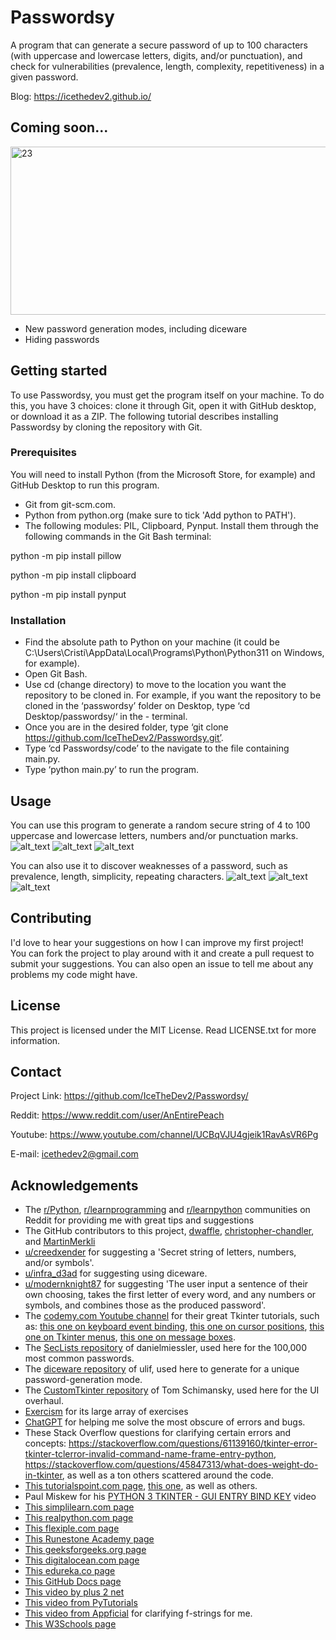 # Passwordsy
A program that can generate a secure password of up to 100 characters (with uppercase and lowercase letters, digits, and/or punctuation), and check for vulnerabilities (prevalence, length, complexity, repetitiveness) in a given password.

Blog: https://icethedev2.github.io/

## Coming soon...
<a data-flickr-embed="true" href="https://www.flickr.com/photos/197764307@N08/52722054145/in/dateposted-public/" title="23"><img src="https://live.staticflickr.com/65535/52722054145_71f6e09590_c.jpg" width="800" height="269" alt="23"></a>
- New password generation modes, including diceware
- Hiding passwords


## Getting started
To use Passwordsy, you must get the program itself on your machine. To do this, you have 3 choices: clone it through Git, open it with GitHub desktop, or download it as a ZIP. The following tutorial describes installing Passwordsy by cloning the repository with Git.

### Prerequisites
You will need to install Python (from the Microsoft Store, for example) and GitHub Desktop to run this program.

- Git from git-scm.com.
- Python from python.org (make sure to tick 'Add python to PATH').
- The following modules: PIL, Clipboard, Pynput. Install them through the following commands in the Git Bash terminal:

python -m pip install pillow

python -m pip install clipboard

python -m pip install pynput

### Installation
- Find the absolute path to Python on your machine (it could be C:\Users\Cristi\AppData\Local\Programs\Python\Python311 on Windows, for example).
- Open Git Bash.
- Use cd (change directory) to move to the location you want the repository to be cloned in. For example, if you want the repository to be cloned in the ‘passwordsy’ folder on Desktop, type ‘cd Desktop/passwordsy/‘ in the - terminal.
- Once you are in the desired folder, type ‘git clone https://github.com/IceTheDev2/Passwordsy.git’.
- Type ‘cd Passwordsy/code’ to the navigate to the file containing main.py.
- Type ‘python main.py’ to run the program.


## Usage
You can use this program to generate a random secure string of 4 to 100 uppercase and lowercase letters, numbers and/or punctuation marks.
![alt_text](https://github.com/IceTheDev2/Passwordsy/blob/main/code/screenshots/1.PNG)
![alt_text](https://github.com/IceTheDev2/Passwordsy/blob/main/code/screenshots/2.PNG)
![alt_text](https://github.com/IceTheDev2/Passwordsy/blob/main/code/screenshots/3.PNG)


You can also use it to discover weaknesses of a password, such as prevalence, length, simplicity, repeating characters.
![alt_text](https://github.com/IceTheDev2/Passwordsy/blob/main/code/screenshots/4.PNG)
![alt_text](https://github.com/IceTheDev2/Passwordsy/blob/main/code/screenshots/5.PNG)
![alt_text](https://github.com/IceTheDev2/Passwordsy/blob/main/code/screenshots/6.PNG)


## Contributing
I'd love to hear your suggestions on how I can improve my first project!  
You can fork the project to play around with it and create a pull request to submit your suggestions. You can also open an issue to tell me about any problems my code might have.

## License
This project is licensed under the MIT License. Read LICENSE.txt for more information.

## Contact
Project Link: https://github.com/IceTheDev2/Passwordsy/  

Reddit: https://www.reddit.com/user/AnEntirePeach

Youtube: https://www.youtube.com/channel/UCBqVJU4gjeik1RavAsVR6Pg

E-mail: icethedev2@gmail.com

## Acknowledgements
* The [r/Python](https://www.reddit.com/r/Python/), [r/learnprogramming](https://www.reddit.com/r/learnprogramming/) and [r/learnpython](https://www.reddit.com/r/learnpython/) communities on Reddit for providing me with great tips and suggestions
* The GitHub contributors to this project, [dwaffle](https://github.com/dwaffle), [christopher-chandler](https://trello.com/c/f72vJsYk/50-https-githubcom-christopher-chandler), and [MartinMerkli](https://github.com/MartinMerkli)
* [u/creedxender](https://www.reddit.com/user/creedxender/) for suggesting a 'Secret string of letters, numbers, and/or symbols'.
* [u/infra_d3ad](https://www.reddit.com/user/infra_d3ad/) for suggesting using diceware.
* [u/modernknight87](https://www.reddit.com/user/modernknight87/) for suggesting 'The user input a sentence of their own choosing, takes the first letter of every word, and any numbers or symbols, and combines those as the produced password'.
* The [codemy.com Youtube channel](https://www.youtube.com/@Codemycom) for their great Tkinter tutorials, such as: [this one on keyboard event binding](https://youtu.be/GLnNPjL1U2g), [this one on cursor positions](https://youtu.be/Z4zePg2M5H8), [this one on Tkinter menus](https://youtu.be/KRuUtNxOb_k), [this one on message boxes](https://youtu.be/S3AaSwpb5GE).
* The [SecLists repository](https://github.com/danielmiessler/SecLists) of danielmiessler, used here for the 100,000 most common passwords.
* The [diceware repository](https://github.com/ulif/diceware) of ulif, used here to generate for a unique password-generation mode.
* The [CustomTkinter repository](https://github.com/TomSchimansky/CustomTkinter) of Tom Schimansky, used here for the UI overhaul.
* [Exercism](https://exercism.org/) for its large array of exercises
* [ChatGPT](https://chat.openai.com/chat) for helping me solve the most obscure of errors and bugs.
* These Stack Overflow questions for clarifying certain errors and concepts: https://stackoverflow.com/questions/61139160/tkinter-error-tkinter-tclerror-invalid-command-name-frame-entry-python, https://stackoverflow.com/questions/45847313/what-does-weight-do-in-tkinter, as well as a ton others scattered around the code.
* [This tutorialspoint.com page](https://www.tutorialspoint.com/how-to-delete-tkinter-widgets-from-a-window#:~:text=We%20can%20delete%20widgets%20from,defining%20a%20function%20for%20it.), [this one](https://www.tutorialspoint.com/how-can-i-identify-when-a-button-is-released-in-tkinter), as well as others.
* Paul Miskew for his [PYTHON 3 TKINTER - GUI ENTRY BIND KEY](https://youtu.be/JThKYGapGzU) video
* [This simplilearn.com page](https://www.simplilearn.com/tutorials/python-tutorial/python-typeof-function)
* [This realpython.com page](https://realpython.com/documenting-python-code/#documenting-your-python-code-base-using-docstrings)
* [This flexiple.com page](https://flexiple.com/python/python-list-contains/)
* [This Runestone Academy page](https://runestone.academy/ns/books/published/fopp/SimplePythonData/UpdatingVariables.html#:~:text=In%20Python%20%2B%3D%20is%20used,or%20x%20%3D%20x%20%2B%201%20.)
* [This geeksforgeeks.org page](https://www.geeksforgeeks.org/append-extend-python/#:~:text=What%20is%20Append%20in%20Python,the%20end%20of%20a%20list.)
* [This digitalocean.com page](https://www.digitalocean.com/community/tutorials/how-to-use-break-continue-and-pass-statements-when-working-with-loops-in-python-3)
* [This edureka.co page](https://www.edureka.co/community/33869/how-to-use-not-equal-operator-in-python#:~:text=You%20can%20use%20%22!%3D,are%20not%20equal%2C%20otherwise%20false%20.)
* [This GitHub Docs page](https://docs.github.com/en/pull-requests/collaborating-with-pull-requests/reviewing-changes-in-pull-requests/approving-a-pull-request-with-required-reviews)
* [This video by plus 2 net](https://youtu.be/mSpLnnXeiIc)
* [This video from PyTutorials](https://youtu.be/DTnz8wA6wpw)
* [This video from Appficial](https://youtu.be/eszrY7w83q8) for clarifying f-strings for me.
* [This W3Schools page](https://www.w3schools.com/python/python_dictionaries.asp)
